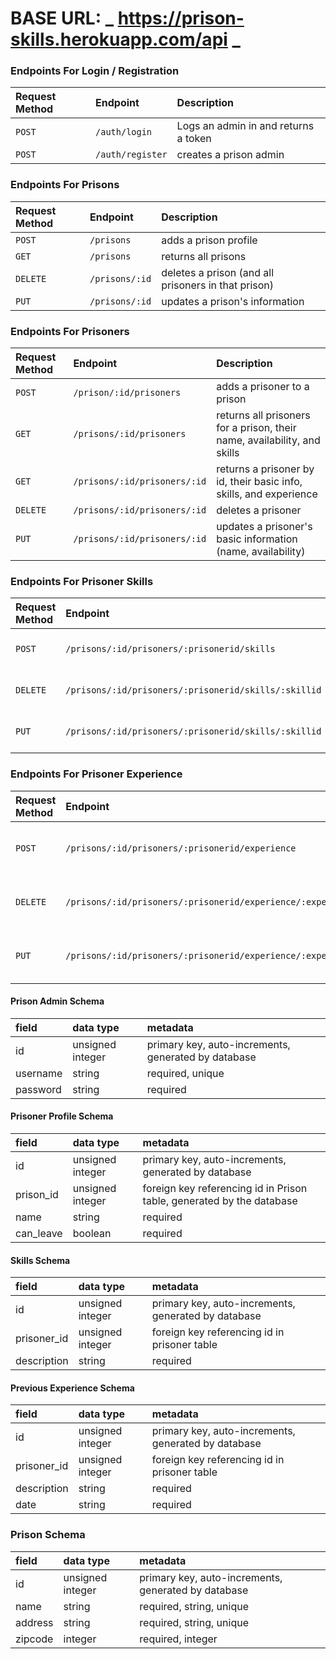 # BASE URL: **_ https://prison-skills.herokuapp.com/api _**

### Endpoints For Login / Registration

| Request Method | Endpoint         | Description                          |
| :------------- | :--------------- | :----------------------------------- |
| `POST`         | `/auth/login`    | Logs an admin in and returns a token |
| `POST`         | `/auth/register` | creates a prison admin               |

### Endpoints For Prisons

| Request Method | Endpoint       | Description                                         |
| :------------- | :------------- | :-------------------------------------------------- |
| `POST`         | `/prisons`     | adds a prison profile                               |
| `GET`          | `/prisons`     | returns all prisons                                 |
| `DELETE`       | `/prisons/:id` | deletes a prison (and all prisoners in that prison) |
| `PUT`          | `/prisons/:id` | updates a prison's information                      |

### Endpoints For Prisoners

| Request Method | Endpoint                     | Description                                                              |
| :------------- | :--------------------------- | :----------------------------------------------------------------------- |
| `POST`         | `/prison/:id/prisoners`      | adds a prisoner to a prison                                              |
| `GET`          | `/prisons/:id/prisoners`     | returns all prisoners for a prison, their name, availability, and skills |
| `GET`          | `/prisons/:id/prisoners/:id` | returns a prisoner by id, their basic info, skills, and experience       |
| `DELETE`       | `/prisons/:id/prisoners/:id` | deletes a prisoner                                                       |
| `PUT`          | `/prisons/:id/prisoners/:id` | updates a prisoner's basic information (name, availability)              |

### Endpoints For Prisoner Skills

| Request Method | Endpoint                                             | Description                |
| :------------- | :--------------------------------------------------- | :------------------------- |
| `POST`         | `/prisons/:id/prisoners/:prisonerid/skills`          | adds a prisoner's skill    |
| `DELETE`       | `/prisons/:id/prisoners/:prisonerid/skills/:skillid` | deletes a prisoner's skill |
| `PUT`          | `/prisons/:id/prisoners/:prisonerid/skills/:skillid` | updates a prisoner's skill |

### Endpoints For Prisoner Experience

| Request Method | Endpoint                                                      | Description                            |
| :------------- | :------------------------------------------------------------ | :------------------------------------- |
| `POST`         | `/prisons/:id/prisoners/:prisonerid/experience`               | adds prisoner's previous experience    |
| `DELETE`       | `/prisons/:id/prisoners/:prisonerid/experience/:experienceid` | deletes prisoner's previous experience |
| `PUT`          | `/prisons/:id/prisoners/:prisonerid/experience/:experienceid` | updates prisoner's previous experience |

#### Prison Admin Schema

| field    | data type        | metadata                                            |
| :------- | :--------------- | :-------------------------------------------------- |
| id       | unsigned integer | primary key, auto-increments, generated by database |
| username | string           | required, unique                                    |
| password | string           | required                                            |

#### Prisoner Profile Schema

| field     | data type        | metadata                                                              |
| :-------- | :--------------- | :-------------------------------------------------------------------- |
| id        | unsigned integer | primary key, auto-increments, generated by database                   |
| prison_id | unsigned integer | foreign key referencing id in Prison table, generated by the database |
| name      | string           | required                                                              |
| can_leave | boolean          | required                                                              |

#### Skills Schema

| field       | data type        | metadata                                            |
| :---------- | :--------------- | :-------------------------------------------------- |
| id          | unsigned integer | primary key, auto-increments, generated by database |
| prisoner_id | unsigned integer | foreign key referencing id in prisoner table        |
| description | string           | required                                            |

#### Previous Experience Schema

| field       | data type        | metadata                                            |
| :---------- | :--------------- | :-------------------------------------------------- |
| id          | unsigned integer | primary key, auto-increments, generated by database |
| prisoner_id | unsigned integer | foreign key referencing id in prisoner table        |
| description | string           | required                                            |
| date        | string           | required                                            |

### Prison Schema

| field   | data type        | metadata                                            |
| :------ | :--------------- | :-------------------------------------------------- |
| id      | unsigned integer | primary key, auto-increments, generated by database |
| name    | string           | required, string, unique                            |
| address | string           | required, string, unique                            |
| zipcode | integer          | required, integer                                   |
